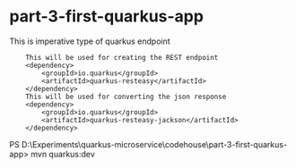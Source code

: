 # part-3-first-quarkus-app

This is imperative type of quarkus endpoint

        This will be used for creating the REST endpoint 
        <dependency>
            <groupId>io.quarkus</groupId>
            <artifactId>quarkus-resteasy</artifactId>
        </dependency>
        This will be used for converting the json response
        <dependency>
            <groupId>io.quarkus</groupId>
            <artifactId>quarkus-resteasy-jackson</artifactId>
        </dependency>

PS D:\Experiments\quarkus-microservice\codehouse\part-3-first-quarkus-app> mvn quarkus:dev
